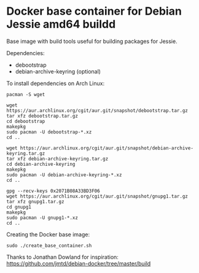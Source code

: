 # Docker base container for Debian Jessie amd64 buildd

Base image with build tools useful for building packages for Jessie.

Dependencies:
 * debootstrap
 * debian-archive-keyring (optional)

To install dependencies on Arch Linux:

    pacman -S wget
    
    wget https://aur.archlinux.org/cgit/aur.git/snapshot/debootstrap.tar.gz
    tar xfz debootstrap.tar.gz
    cd debootstrap
    makepkg
    sudo pacman -U debootstrap-*.xz
    cd ..
    
    wget https://aur.archlinux.org/cgit/aur.git/snapshot/debian-archive-keyring.tar.gz
    tar xfz debian-archive-keyring.tar.gz
    cd debian-archive-keyring
    makepkg
    sudo pacman -U debian-archive-keyring-*.xz
    cd ..
    
    gpg --recv-keys 0x2071B08A33BD3F06
    wget https://aur.archlinux.org/cgit/aur.git/snapshot/gnupg1.tar.gz
    tar xfz gnupg1.tar.gz
    cd gnupg1
    makepkg
    sudo pacman -U gnupg1-*.xz
    cd ..

Creating the Docker base image:

    sudo ./create_base_container.sh


Thanks to Jonathan Dowland for inspiration:
https://github.com/jmtd/debian-docker/tree/master/build
